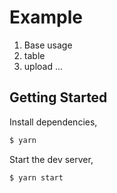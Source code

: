 # Example

1. Base usage
2. table
3. upload
...
## Getting Started

Install dependencies,

```bash
$ yarn
```

Start the dev server,

```bash
$ yarn start
```

